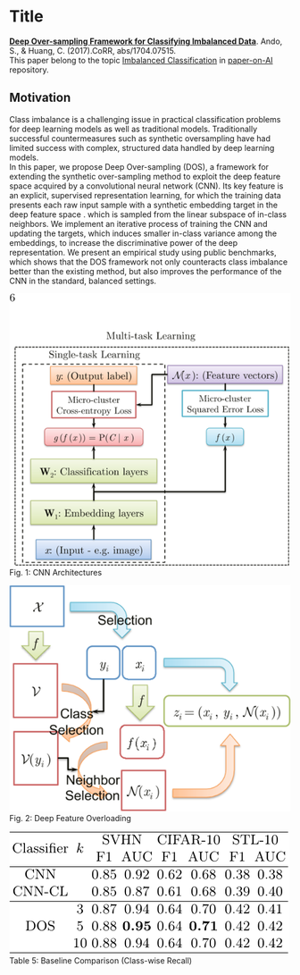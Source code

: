 # Title

[**Deep Over-sampling Framework for Classifying Imbalanced Data**](https://www.semanticscholar.org/paper/Deep-Over-sampling-Framework-for-Classifying-Imbal-Ando-Huang/14860877a790d99296a990281b22e6b6a430b64f). Ando, S., & Huang, C. (2017).CoRR, abs/1704.07515.<br />
This paper belong to the topic [Imbalanced Classification](imclfi.md) in [paper-on-AI](../README.md) repository.


## Motivation
Class imbalance is a challenging issue in practical classification problems for deep learning models as well as traditional models. Traditionally successful countermeasures such as synthetic oversampling have had limited success with complex, structured data handled by deep learning models. <br />
In this paper, we propose Deep Over-sampling (DOS), a framework for extending the synthetic over-sampling method to exploit the deep feature space acquired by a convolutional neural network (CNN). Its key feature is an explicit, supervised representation learning, for which the training data presents each raw input sample with a synthetic embedding target in the deep feature space . which is sampled from the linear subspace of in-class neighbors. We implement an iterative process of training the CNN and updating the targets, which induces smaller in-class variance among the embeddings, to increase the discriminative power of the deep representation. We present an empirical study using public benchmarks, which shows that the DOS framework not only counteracts class imbalance better than the existing method, but also improves the performance of the CNN in the standard, balanced settings.

![ ](../fig/deepoversamplingimblancedata_fig1.png)<br />
Fig. 1: CNN Architectures

![ ](../fig/deepoversamplingimblancedata_fig2.png)<br />
Fig. 2: Deep Feature Overloading

![ ](../fig/deepoversamplingimblancedata_fig3.png)<br />
Table 5: Baseline Comparison (Class-wise Recall)
